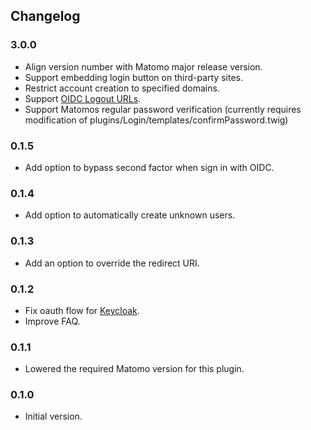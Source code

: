 ## Changelog

### 3.0.0
* Align version number with Matomo major release version.
* Support embedding login button on third-party sites.
* Restrict account creation to specified domains.
* Support [OIDC Logout URLs](https://openid.net/specs/openid-connect-session-1_0-17.html#RPLogout).
* Support Matomos regular password verification (currently requires modification of plugins/Login/templates/confirmPassword.twig)

### 0.1.5
* Add option to bypass second factor when sign in with OIDC.

### 0.1.4

* Add option to automatically create unknown users.

### 0.1.3

* Add an option to override the redirect URI.

### 0.1.2

* Fix oauth flow for [Keycloak](https://github.com/keycloak/keycloak).
* Improve FAQ.

### 0.1.1

* Lowered the required Matomo version for this plugin.

### 0.1.0

* Initial version.
